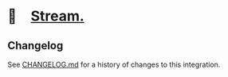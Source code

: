 # 🎏 [Stream.]

## Changelog

See [CHANGELOG.md](CHANGELOG.md) for a history of changes to this integration.

[Stream.]: https://blackrainbow.media
